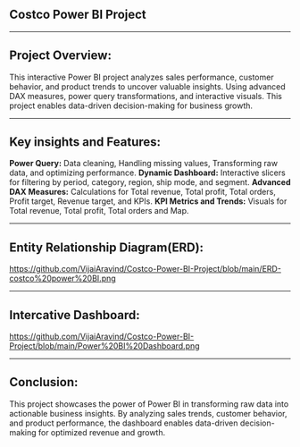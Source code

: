 ## **Costco Power BI Project**
---
## **Project Overview:**
This interactive Power BI project analyzes sales performance, customer behavior, and product trends to uncover valuable insights. Using advanced DAX measures, power query transformations, and interactive visuals. This project enables data-driven decision-making for business growth.

---
## **Key insights and Features:**
**Power Query:** Data cleaning, Handling missing values, Transforming raw data, and optimizing performance.
**Dynamic Dashboard:** Interactive slicers for filtering by period, category, region, ship mode, and segment.
**Advanced DAX Measures:** Calculations for Total revenue, Total profit, Total orders, Profit target, Revenue target, and KPIs.
**KPI Metrics and Trends:** Visuals for Total revenue, Total profit, Total orders and Map.

--- 
## **Entity Relationship Diagram(ERD):**
https://github.com/VijaiAravind/Costco-Power-BI-Project/blob/main/ERD-costco%20power%20BI.png

--- 
## **Intercative Dashboard:**
https://github.com/VijaiAravind/Costco-Power-BI-Project/blob/main/Power%20BI%20Dashboard.png

---
## **Conclusion:**
This project showcases the power of Power BI in transforming raw data into actionable business insights. By analyzing sales trends, customer behavior, and product performance, the dashboard enables data-driven decision-making for optimized revenue and growth.
